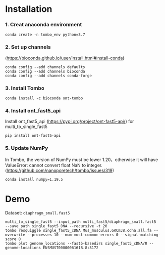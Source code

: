 # Installation

### 1. Creat anaconda environment
```
conda create -n tombo_env python=3.7
```

### 2. Set up channels
 (https://bioconda.github.io/user/install.html#install-conda)
 
```
conda config --add channels defaults
conda config --add channels bioconda
conda config --add channels conda-forge
```

### 3. Install Tombo
```
conda install -c bioconda ont-tombo
```

### 4. Install ont_fast5_api
Install ont_fast5_api (https://pypi.org/project/ont-fast5-api/) for multi_to_single_fast5
```
pip install ont-fast5-api
```

### 5. Update NumPy  
In Tombo, the version of NumPy must be lower 1.20，otherwise it will have ValueError: cannot convert float NaN to integer.(https://github.com/nanoporetech/tombo/issues/319)

```
conda install numpy=1.19.5
```


# Demo

Dataset: ` diaphragm_small.fast5 `

```
multi_to_single_fast5 --input_path multi_fast5/diaphragm_small.fast5  --save_path single_fast5_DNA --recursive -t 20
tombo resquiggle single_fast5_cDNA Mus_musculus.GRCm38.cdna.all.fa --overwrite --processes 10 --num-most-common-errors 0 --signal-matching-score 0
tombo plot genome_locations --fast5-basedirs single_fast5_cDNA/0 --genome-locations ENSMUST00000061618.8:3172
```

